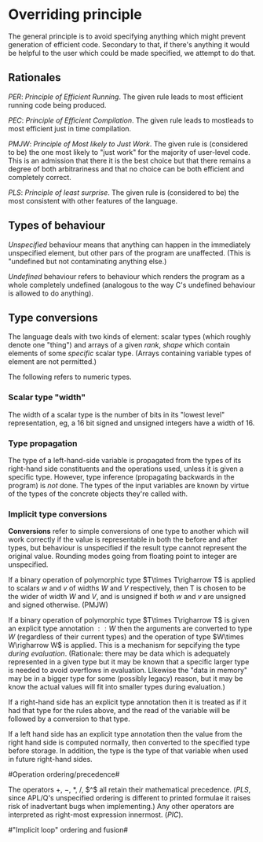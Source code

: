 # Overriding principle #

The general principle is to avoid specifying anything which might prevent generation of efficient code. Secondary to that, if there's anything it would be helpful to the user which could be made specified, we attempt to do that.

## Rationales ##

_PER_: _Principle of Efficient Running_. The given rule leads to most efficient running code being produced.

_PEC_: _Principle of Efficient Compilation_. The given rule leads to mostleads to most efficient just in time compilation.

_PMJW_: _Principle of Most likely to Just Work_. The given rule is (considered to be) the one most likely to "just work" for the majority of user-level code. This is an admission that there it is the best choice but that there remains a degree of both arbitrariness and that no choice can be both efficient and completely correct.

_PLS_: _Principle of least surprise_. The given rule is (considered to be) the most consistent with other features of the language.

## Types of behaviour ##

_Unspecified_ behaviour means that anything can happen in the immediately unspecified element, but other pars of the program are unaffected. (This is "undefined but not contaminating anything else.)

_Undefined_ behaviour refers to behaviour which renders the program as a whole completely undefined (analogous to the way C's undefined behaviour is allowed to do anything).

## Type conversions ##

The language deals with two kinds of element: scalar types (which roughly denote one "thing") and arrays of a given _rank_, _shape_ which contain elements of some _specific_ scalar type. (Arrays containing variable types of element are not permitted.)

The following refers to numeric types.

### Scalar type "width" ###

The width of a scalar type is the number of bits in its "lowest level" representation, eg, a 16 bit signed and unsigned  integers have a width of 16.

### Type propagation ###

The type of a left-hand-side variable is propagated from the types of its right-hand side constituents and the operations used, unless it is given a specific type. However, type inference (propagating backwards in the program) is _not_ done. The types of the input variables are known by virtue of the types of the concrete objects they're called with.

### Implicit type conversions ###

**Conversions** refer to simple conversions of one type to another which will work correctly if the value is representable in both the before and after types, but behaviour is unspecified if the result type cannot represent the original value. Rounding modes going from floating point to integer are unspecified.

If a binary operation of polymorphic type $T\times T\righarrow T$ is applied to scalars $w$ and $v$ of widths $W$ and $V$ respectively, then T is chosen to be the wider of width $W$ and $V$, and is unsigned if both $w$ and $v$ are unsigned and signed otherwise. (PMJW)

If a binary operation of polymorphic type $T\times T\righarrow T$ is given an explicit type annotation $::W$ then the arguments are converted to type $W$ (regardless of their current types) and the operation of type  $W\times W\righarrow W$ is applied. This is a mechanism for sepcifying the type _during evaluation_. (Rationale: there may be data which is adequately represented in a given type but it may be known that a specific larger type is needed to avoid overflows in evaluation. LIkewise the "data in memory" may be in a bigger type for some (possibly legacy) reason, but it may be know the actual values will fit into smaller types during evaluation.)

If a right-hand side has an explicit type annotation then it is treated as if it had that type for the rules above, and the read of the variable will be followed by a conversion to that type.

If a left hand side has an explicit type annotation then the value from the right hand side is computed normally, then converted to the specified type before storage. In addition, the type is the type of that variable when used in future right-hand sides.

#Operation ordering/precedence#

The operators $+$, $-$, $*$, $/$, $^$ all retain their mathematical precedence. (_PLS_, since APL/Q's unspecified ordering is different to printed formulae it raises risk of inadvertant bugs when implementing.)  Any other operators are interpreted as right-most expression innermost. (_PIC_).

#"Implicit loop" ordering and fusion#